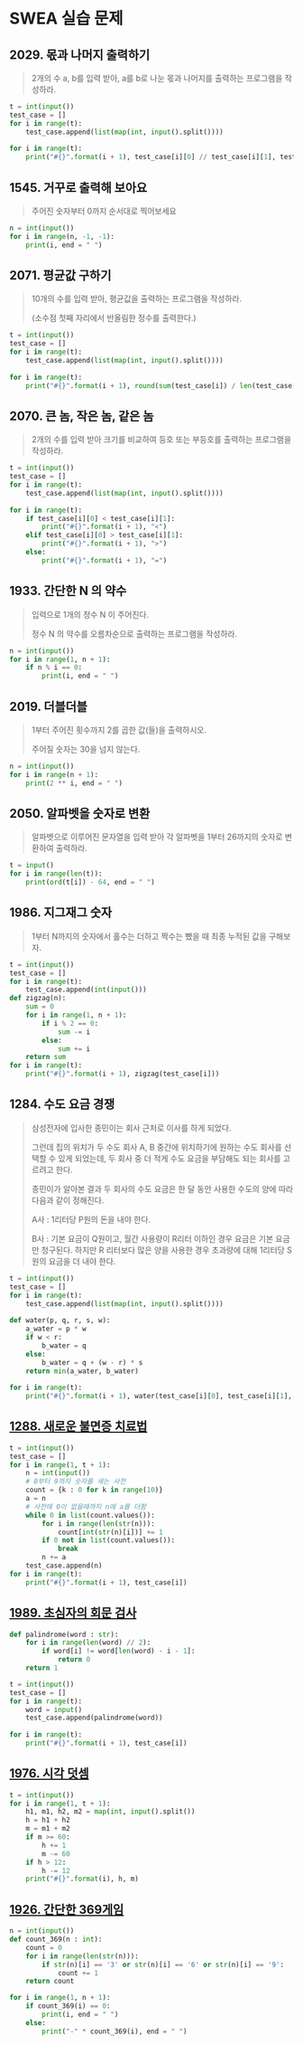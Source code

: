 # SWEA 실습 문제

## 2029. 몫과 나머지 출력하기

> 2개의 수 a, b를 입력 받아, a를 b로 나눈 몫과 나머지를 출력하는 프로그램을 작성하라.

```python
t = int(input())
test_case = []
for i in range(t):
    test_case.append(list(map(int, input().split())))
    
for i in range(t):
    print("#{}".format(i + 1), test_case[i][0] // test_case[i][1], test_case[i][0] % test_case[i][1])
```

## 1545. 거꾸로 출력해 보아요

> 주어진 숫자부터 0까지 순서대로 찍어보세요

```python
n = int(input())
for i in range(n, -1, -1):
    print(i, end = " ")
```

## 2071. 평균값 구하기

> 10개의 수를 입력 받아, 평균값을 출력하는 프로그램을 작성하라.
>
> (소수점 첫째 자리에서 반올림한 정수를 출력한다.)

```python
t = int(input())
test_case = []
for i in range(t):
    test_case.append(list(map(int, input().split())))
    
for i in range(t):
    print("#{}".format(i + 1), round(sum(test_case[i]) / len(test_case[i])))
```

## 2070. 큰 놈, 작은 놈, 같은 놈

> 2개의 수를 입력 받아 크기를 비교하여 등호 또는 부등호를 출력하는 프로그램을 작성하라.

```python
t = int(input())
test_case = []
for i in range(t):
    test_case.append(list(map(int, input().split())))
    
for i in range(t):
    if test_case[i][0] < test_case[i][1]:
        print("#{}".format(i + 1), "<")
    elif test_case[i][0] > test_case[i][1]:
        print("#{}".format(i + 1), ">")
    else:
        print("#{}".format(i + 1), "=")
```

## 1933. 간단한 N 의 약수

> 입력으로 1개의 정수 N 이 주어진다.
>
> 정수 N 의 약수를 오름차순으로 출력하는 프로그램을 작성하라.

```python
n = int(input())
for i in range(1, n + 1):
    if n % i == 0:
        print(i, end = " ")
```

## 2019. 더블더블

> 1부터 주어진 횟수까지 2를 곱한 값(들)을 출력하시오.
>
> 주어질 숫자는 30을 넘지 않는다.

```python
n = int(input())
for i in range(n + 1):
    print(2 ** i, end = " ")
```

## 2050. 알파벳을 숫자로 변환

> 알파벳으로 이루어진 문자열을 입력 받아 각 알파벳을 1부터 26까지의 숫자로 변환하여 출력하라.

```python
t = input()
for i in range(len(t)):
    print(ord(t[i]) - 64, end = " ")
```

## 1986. 지그재그 숫자

> 1부터 N까지의 숫자에서 홀수는 더하고 짝수는 뺐을 때 최종 누적된 값을 구해보자.

```python
t = int(input())
test_case = []
for i in range(t):
    test_case.append(int(input()))
def zigzag(n):
    sum = 0
    for i in range(1, n + 1):
        if i % 2 == 0:
            sum -= i
        else:
            sum += i
    return sum
for i in range(t):
    print("#{}".format(i + 1), zigzag(test_case[i]))
```

## 1284. 수도 요금 경쟁

> 삼성전자에 입사한 종민이는 회사 근처로 이사를 하게 되었다.
>
> 그런데 집의 위치가 두 수도 회사 A, B 중간에 위치하기에 원하는 수도 회사를 선택할 수 있게 되었는데, 두 회사 중 더 적게 수도 요금을 부담해도 되는 회사를 고르려고 한다.
>  
> 종민이가 알아본 결과 두 회사의 수도 요금은 한 달 동안 사용한 수도의 양에 따라 다음과 같이 정해진다.
>  
> A사 : 1리터당 P원의 돈을 내야 한다.
>
> B사 : 기본 요금이 Q원이고, 월간 사용량이 R리터 이하인 경우 요금은 기본 요금만 청구된다. 하지만 R 리터보다 많은 양을 사용한 경우 초과량에 대해 1리터당 S원의 요금을 더 내야 한다.

```python
t = int(input())
test_case = []
for i in range(t):
    test_case.append(list(map(int, input().split())))
                     
def water(p, q, r, s, w):
    a_water = p * w
    if w < r:
        b_water = q
    else:
        b_water = q + (w - r) * s
    return min(a_water, b_water)
                     
for i in range(t):
	print("#{}".format(i + 1), water(test_case[i][0], test_case[i][1], test_case[i][2], test_case[i][3], test_case[i][4]))
```

## [1288. 새로운 불면증 치료법](https://swexpertacademy.com/main/code/problem/problemDetail.do?problemLevel=2&contestProbId=AV18_yw6I9MCFAZN&categoryId=AV18_yw6I9MCFAZN&categoryType=CODE&problemTitle=1288&orderBy=FIRST_REG_DATETIME&selectCodeLang=ALL&select-1=2&pageSize=10&pageIndex=1)

```python
t = int(input())
test_case = []
for i in range(1, t + 1):
    n = int(input())
    # 0부터 9까지 숫자를 세는 사전
    count = {k : 0 for k in range(10)}
    a = n
    # 사전에 0이 없을때까지 n에 a를 더함
    while 0 in list(count.values()):
        for i in range(len(str(n))):
            count[int(str(n)[i])] += 1
        if 0 not in list(count.values()):
            break
        n += a
    test_case.append(n)
for i in range(t):
    print("#{}".format(i + 1), test_case[i])
```

## [1989. 초심자의 회문 검사](https://swexpertacademy.com/main/code/problem/problemDetail.do?problemLevel=2&contestProbId=AV5PyTLqAf4DFAUq&categoryId=AV5PyTLqAf4DFAUq&categoryType=CODE&problemTitle=1989&orderBy=FIRST_REG_DATETIME&selectCodeLang=ALL&select-1=2&pageSize=10&pageIndex=1)

```python
def palindrome(word : str):
    for i in range(len(word) // 2):
        if word[i] != word[len(word) - i - 1]:
            return 0
    return 1

t = int(input())
test_case = []
for i in range(t):
    word = input()
    test_case.append(palindrome(word))
    
for i in range(t):
    print("#{}".format(i + 1), test_case[i])
```

## [1976. 시각 덧셈](https://swexpertacademy.com/main/code/problem/problemDetail.do?problemLevel=2&contestProbId=AV5PttaaAZIDFAUq&categoryId=AV5PttaaAZIDFAUq&categoryType=CODE&problemTitle=1976&orderBy=FIRST_REG_DATETIME&selectCodeLang=ALL&select-1=2&pageSize=10&pageIndex=1)

```python
t = int(input())
for i in range(1, t + 1):
    h1, m1, h2, m2 = map(int, input().split())
    h = h1 + h2
    m = m1 + m2
    if m >= 60:
        h += 1
        m -= 60
    if h > 12:
        h -= 12
    print("#{}".format(i), h, m)
```

## [1926. 간단한 369게임](https://swexpertacademy.com/main/code/problem/problemDetail.do?problemLevel=2&contestProbId=AV5PTeo6AHUDFAUq&categoryId=AV5PTeo6AHUDFAUq&categoryType=CODE&problemTitle=1926&orderBy=FIRST_REG_DATETIME&selectCodeLang=ALL&select-1=2&pageSize=10&pageIndex=1)

```python
n = int(input())
def count_369(n : int):
    count = 0
    for i in range(len(str(n))):
        if str(n)[i] == '3' or str(n)[i] == '6' or str(n)[i] == '9':
            count += 1
    return count

for i in range(1, n + 1):
    if count_369(i) == 0:
        print(i, end = " ")
    else:
        print("-" * count_369(i), end = " ")
```

